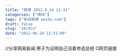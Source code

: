 ```yaml
---
title: "微博 2012.6.24 12:31"
categories: ["嘀咕"]
tags: ["来自微博 weibo.com"]
draft: false
slug: "2ArXCn"
date: "2012-06-24 12:31:00"
---
```


<p>//分享网易新闻:男子为证明自己活着参选总统 O网页链接 ​​​​</p>
